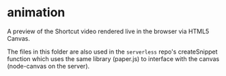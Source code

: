# animation

A preview of the Shortcut video rendered live in the browser via HTML5 Canvas.

The files in this folder are also used in the `serverless` repo's createSnippet function which uses the same library (paper.js) to interface with the canvas (node-canvas on the server).
